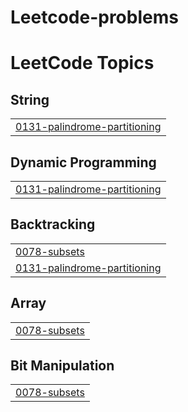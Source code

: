 # Leetcode-problems
<!---LeetCode Topics Start-->
# LeetCode Topics
## String
|  |
| ------- |
| [0131-palindrome-partitioning](https://github.com/ELIK-code-exciting/Leetcode-problems/tree/master/0131-palindrome-partitioning) |
## Dynamic Programming
|  |
| ------- |
| [0131-palindrome-partitioning](https://github.com/ELIK-code-exciting/Leetcode-problems/tree/master/0131-palindrome-partitioning) |
## Backtracking
|  |
| ------- |
| [0078-subsets](https://github.com/ELIK-code-exciting/Leetcode-problems/tree/master/0078-subsets) |
| [0131-palindrome-partitioning](https://github.com/ELIK-code-exciting/Leetcode-problems/tree/master/0131-palindrome-partitioning) |
## Array
|  |
| ------- |
| [0078-subsets](https://github.com/ELIK-code-exciting/Leetcode-problems/tree/master/0078-subsets) |
## Bit Manipulation
|  |
| ------- |
| [0078-subsets](https://github.com/ELIK-code-exciting/Leetcode-problems/tree/master/0078-subsets) |
<!---LeetCode Topics End-->